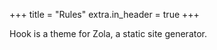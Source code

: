 +++
title = "Rules" 
extra.in_header = true 
+++

Hook is a theme for Zola, a static site generator.
